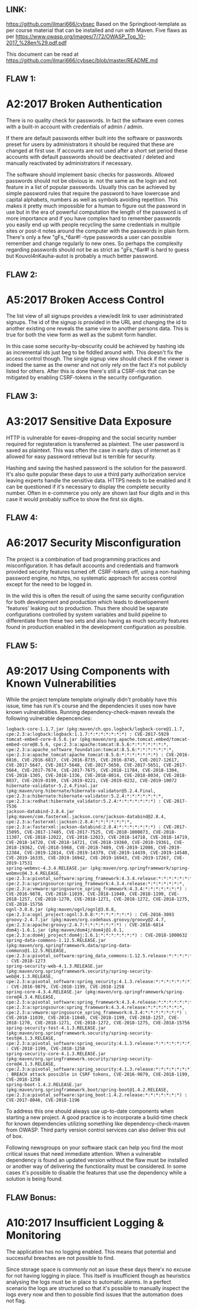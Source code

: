 LINK:
-----
https://github.com/ilmari666/cybsec
Based on the Springboot-template as per course material that can be installed and run with Maven.
Five flaws as per https://www.owasp.org/images/7/72/OWASP_Top_10-2017_%28en%29.pdf.pdf

This document can be read at https://github.com/ilmari666/cybsec/blob/master/README.md

FLAW 1:
-------
# A2:2017 Broken Authentication

There is no quality check for passwords. In fact the software even comes with a built-in account with credentials of admin / admin.

If there are default passwords either built into the software or passwords preset for users by administrators it should be required that these are changed at first use. If accounts are not used after a short set period these accounts with default passwords should be deactivated / deleted and manually reactivated by administrators if necessary.

The software should implement basic checks for passwords.
Allowed passwords should not be obvious ie. not the same as the login and not feature in a list of popular passwords.
Usually this can be achieved by simple password rules that require the password to have lowercase and capital alphabets, numbers as well as symbols avoiding repetition.  This makes it pretty much impossible for a human to figure out the password in use but in the era of powerful computation the length of the password is of more importance and if you have complex hard to remember passwords you easily end up with people recycling the same credentials in multiple sites or post-it notes around the computer with the passwords in plain form.  There's only a few "gFs_^6ar#! -type passwords a user can possible remember and change regularly to new ones.
So perhaps the complexity regarding passwords should not be as strict as "gFs_^6ar#! is hard to guess but Kouvol4nKauha-autot is probably a much better password.


FLAW 2:
-------
# A5:2017 Broken Access Control

The list view of all signups provides a view/edit link to user administrated signups. The id of the signup is provided in the URL and changing the id to another existing one reveals the same view to another persons data. This is true for both the view form as well as the submit form handler.

In this case some security-by-obscurity could be achieved by hashing ids as incremental ids just beg to be fiddled around with.
This doesn't fix the access control though. The single signup view should check if the viewer is indeed the same as the owner and not only rely on the fact it's not publicly listed for others.
After this is done there's still a CSRF-risk that can be mitigated by enabling CSRF-tokens in the security configuration.

FLAW 3:
-------
# A3:2017 Sensitive Data Exposure

HTTP is vulnerable for eaves-dropping and the social security number required for registeration is transferred as plaintext.
The user password is saved as plaintext. This was often the case in early days of internet as it allowed for easy password retrieval but is terrible for security. 

Hashing and saving the hashed password is the solution for the password. It's also quite popular these days to use a third party authorization service leaving experts handle the sensitive data.
HTTPS needs to be enabled and it can be questioned if it's necessary to display the complete security number. Often in e-commerce you only are shown last four digits and in this case it would probably suffice to show the first six digits.

FLAW 4:
-------
# A6:2017 Security Misconfiguration

The project is a combination of bad programming practices and misconfiguration.
It has default accounts and credentials and framwork provided security features turned off.
CSRF-tokens off, using a non-hashing password engine, no https, no systematic approach for access control except for the need to be logged in.

In the wild this is often the result of using the same security configuration for both development and production which leads to developement 'features' leaking out to production. Thus there should be separate configurations controlled by system variables and build pipeline to differentiate from these two sets and also having as much security features found in production enabled in the development configuration as possible.

FLAW 5:
-------
# A9:2017 Using Components with Known Vulnerabilities

While the project template template originally didn't probably have this issue, time has run it's course and the dependencies it uses now have known vulnerabilities. Running dependency-check-maven reveals the following vulnerable depencencies:

```
logback-core-1.1.7.jar (pkg:maven/ch.qos.logback/logback-core@1.1.7, cpe:2.3:a:logback:logback:1.1.7:*:*:*:*:*:*:*) : CVE-2017-5929
tomcat-embed-core-8.5.6.jar (pkg:maven/org.apache.tomcat.embed/tomcat-embed-core@8.5.6, cpe:2.3:a:apache:tomcat:8.5.6:*:*:*:*:*:*:*, cpe:2.3:a:apache_software_foundation:tomcat:8.5.6:*:*:*:*:*:*:*, cpe:2.3:a:apache_tomcat:apache_tomcat:8.5.6:*:*:*:*:*:*:*) : CVE-2016-6816, CVE-2016-6817, CVE-2016-8735, CVE-2016-8745, CVE-2017-12617, CVE-2017-5647, CVE-2017-5648, CVE-2017-5650, CVE-2017-5651, CVE-2017-5664, CVE-2017-7674, CVE-2017-7675, CVE-2018-11784, CVE-2018-1304, CVE-2018-1305, CVE-2018-1336, CVE-2018-8014, CVE-2018-8034, CVE-2018-8037, CVE-2019-0199, CVE-2019-0221, CVE-2019-0232, CVE-2019-10072
hibernate-validator-5.2.4.Final.jar (pkg:maven/org.hibernate/hibernate-validator@5.2.4.Final, cpe:2.3:a:hibernate:hibernate-validator:5.2.4:*:*:*:*:*:*:*, cpe:2.3:a:redhat:hibernate_validator:5.2.4:*:*:*:*:*:*:*) : CVE-2017-7536
jackson-databind-2.8.4.jar (pkg:maven/com.fasterxml.jackson.core/jackson-databind@2.8.4, cpe:2.3:a:fasterxml:jackson:2.8.4:*:*:*:*:*:*:*, cpe:2.3:a:fasterxml:jackson-databind:2.8.4:*:*:*:*:*:*:*) : CVE-2017-15095, CVE-2017-17485, CVE-2017-7525, CVE-2018-1000873, CVE-2018-11307, CVE-2018-12022, CVE-2018-12023, CVE-2018-14718, CVE-2018-14719, CVE-2018-14720, CVE-2018-14721, CVE-2018-19360, CVE-2018-19361, CVE-2018-19362, CVE-2018-5968, CVE-2018-7489, CVE-2019-12086, CVE-2019-12384, CVE-2019-12814, CVE-2019-14379, CVE-2019-14439, CVE-2019-14540, CVE-2019-16335, CVE-2019-16942, CVE-2019-16943, CVE-2019-17267, CVE-2019-17531
spring-webmvc-4.3.4.RELEASE.jar (pkg:maven/org.springframework/spring-webmvc@4.3.4.RELEASE, cpe:2.3:a:pivotal_software:spring_framework:4.3.4.release:*:*:*:*:*:*:*, cpe:2.3:a:springsource:spring_framework:4.3.4.release:*:*:*:*:*:*:*, cpe:2.3:a:vmware:springsource_spring_framework:4.3.4:*:*:*:*:*:*:*) : CVE-2016-9878, CVE-2018-11039, CVE-2018-11040, CVE-2018-1199, CVE-2018-1257, CVE-2018-1270, CVE-2018-1271, CVE-2018-1272, CVE-2018-1275, CVE-2018-15756
ognl-3.0.8.jar (pkg:maven/ognl/ognl@3.0.8, cpe:2.3:a:ognl_project:ognl:3.0.8:*:*:*:*:*:*:*) : CVE-2016-3093
groovy-2.4.7.jar (pkg:maven/org.codehaus.groovy/groovy@2.4.7, cpe:2.3:a:apache:groovy:2.4.7:*:*:*:*:*:*:*) : CVE-2016-6814
dom4j-1.6.1.jar (pkg:maven/dom4j/dom4j@1.6.1, cpe:2.3:a:dom4j_project:dom4j:1.6.1:*:*:*:*:*:*:*) : CVE-2018-1000632
spring-data-commons-1.12.5.RELEASE.jar (pkg:maven/org.springframework.data/spring-data-commons@1.12.5.RELEASE, cpe:2.3:a:pivotal_software:spring_data_commons:1.12.5.release:*:*:*:*:*:*:*) : CVE-2018-1273
spring-security-web-4.1.3.RELEASE.jar (pkg:maven/org.springframework.security/spring-security-web@4.1.3.RELEASE, cpe:2.3:a:pivotal_software:spring_security:4.1.3.release:*:*:*:*:*:*:*) : CVE-2016-9879, CVE-2018-1199, CVE-2018-1258
spring-core-4.3.4.RELEASE.jar (pkg:maven/org.springframework/spring-core@4.3.4.RELEASE, cpe:2.3:a:pivotal_software:spring_framework:4.3.4.release:*:*:*:*:*:*:*, cpe:2.3:a:springsource:spring_framework:4.3.4.release:*:*:*:*:*:*:*, cpe:2.3:a:vmware:springsource_spring_framework:4.3.4:*:*:*:*:*:*:*) : CVE-2018-11039, CVE-2018-11040, CVE-2018-1199, CVE-2018-1257, CVE-2018-1270, CVE-2018-1271, CVE-2018-1272, CVE-2018-1275, CVE-2018-15756
spring-security-test-4.1.3.RELEASE.jar (pkg:maven/org.springframework.security/spring-security-test@4.1.3.RELEASE, cpe:2.3:a:pivotal_software:spring_security:4.1.3.release:*:*:*:*:*:*:*) : CVE-2018-1199, CVE-2018-1258
spring-security-core-4.1.3.RELEASE.jar (pkg:maven/org.springframework.security/spring-security-core@4.1.3.RELEASE, cpe:2.3:a:pivotal_software:spring_security:4.1.3.release:*:*:*:*:*:*:*) : BREACH attack possible in CSRF tokens, CVE-2016-9879, CVE-2018-1199, CVE-2018-1258
spring-boot-1.4.2.RELEASE.jar (pkg:maven/org.springframework.boot/spring-boot@1.4.2.RELEASE, cpe:2.3:a:pivotal_software:spring_boot:1.4.2.release:*:*:*:*:*:*:*) : CVE-2017-8046, CVE-2018-1196
```

To address this one should always use up-to-date components when starting a new project. A good practice is to incorporate a build-time check for known dependencies utilizing something like dependency-check-maven from OWASP. Third party version control services can also deliver this out of box.

Following newsgroups on your software stack can help you find the most critical issues that need immediate attention.
When a vulnerable dependency is found an updated version without the flaw must be installed or another way of delivering the functionality must be considered. In some cases it's possible to disable the features that use the dependency while a solution is being found.


FLAW Bonus:
-----------
# A10:2017 Insufficient Logging & Monitoring

The application has no logging enabled. This means that potential and successful breaches are not possible to find.

Since storage space is commonly not an issue these days there'x no excuse for not having logging in place. This itself is insufficient though as heuristics analysing the logs must be in place to automatic alarms. In a perfect scenario the logs are structured so that it's possible to manually inspect the logs every now and then to possible find issues that the automation does not flag.



